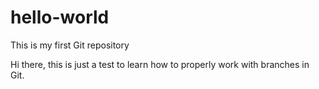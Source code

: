 # hello-world
This is my first Git repository

Hi there, this is just a test to learn how to properly work with branches in Git.
